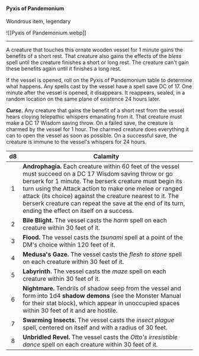 #### Pyxis of Pandemonium

Wondrous item, legendary

![[Pyxis of Pandemonium.webp]]

---

A creature that touches this ornate wooden vessel for 1 minute gains the benefits of a short rest. That creature also gains the effects of the *bless* spell until the creature finishes a short or long rest. The creature can't gain these benefits again until it finishes a long rest.

If the vessel is opened, roll on the Pyxis of Pandemonium table to determine what happens. Any spells cast by the vessel have a spell save DC of 17. One minute after the vessel is opened, it disappears. It reappears, sealed, in a random location on the same plane of existence 24 hours later.

***Curse.*** Any creature that gains the benefit of a short rest from the vessel hears cloying telepathic whispers emanating from it. That creature must make a DC 17 Wisdom saving throw. On a failed save, the creature is charmed by the vessel for 1 hour. The charmed creature does everything it can to open the vessel as soon as possible. On a successful save, the creature is immune to the vessel's whispers for 24 hours.

|  d8 | Calamity                                                                                                                                                                                                                                                                                                                                                                                            |
|:---:|-----------------------------------------------------------------------------------------------------------------------------------------------------------------------------------------------------------------------------------------------------------------------------------------------------------------------------------------------------------------------------------------------------|
|  1  | **Androphagia.** Each creature within 60 feet of the vessel must succeed on a DC 17 Wisdom saving throw or go berserk for 1 minute. The berserk creature must begin its turn using the Attack action to make one melee or ranged attack (its choice) against the creature nearest to it. The berserk creature can repeat the save at the end of its turn, ending the effect on itself on a success. |
|  2  | **Bile Blight.** The vessel casts the *harm* spell on each creature within 30 feet of it.                                                                                                                                                                                                                                                                                                           |
|  3  | **Flood.** The vessel casts the *tsunami* spell at a point of the DM's choice within 120 feet of it.                                                                                                                                                                                                                                                                                                |
|  4  | **Medusa's Gaze.** The vessel casts the *flesh to stone* spell on each creature within 30 feet of it.                                                                                                                                                                                                                                                                                               |
|  5  | **Labyrinth.** The vessel casts the *maze* spell on each creature within 30 feet of it.                                                                                                                                                                                                                                                                                                             |
|  6  | **Nightmare.** Tendrils of shadow seep from the vessel and form into 1d4 **shadow demons** (see the Monster Manual for their stat block), which appear in unoccupied spaces within 30 feet of it and are hostile.                                                                                                                                                                                   |
|  7  | **Swarming Insects.** The vessel casts the *insect plague* spell, centered on itself and with a radius of 30 feet.                                                                                                                                                                                                                                                                                  |
|  8  | **Unbridled Revel.** The vessel casts the *Otto's irresistible dance* spell on each creature within 30 feet of it.                                                                                                                                                                                                                                                                                  |



